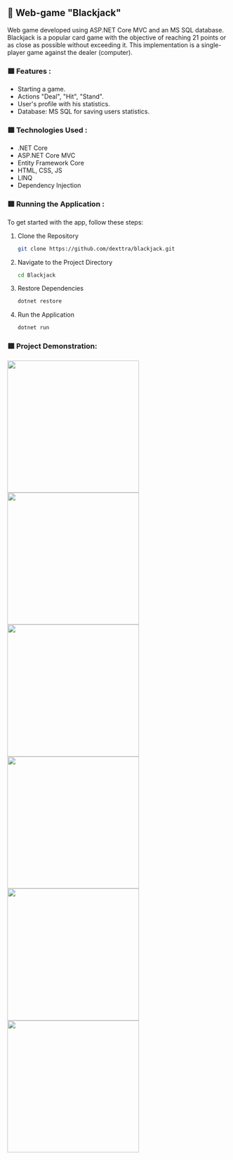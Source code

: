 ## 🎰 Web-game "Blackjack"
Web game developed using ASP.NET Core MVC and an MS SQL database. Blackjack is a popular card game with the objective of reaching 21 points or as close as possible without exceeding it. This implementation is a single-player game against the dealer (computer).
### 🟥 Features :
- Starting a game.
- Actions "Deal", "Hit", "Stand".
- User's profile with his statistics.
- Database: MS SQL for saving users statistics.
### 🟥 Technologies Used :
- .NET Core
- ASP.NET Core MVC
- Entity Framework Core
- HTML, CSS, JS
- LINQ
- Dependency Injection

### 🟥 Running the Application :
To get started with the app, follow these steps:
1. Clone the Repository

    ```bash
    git clone https://github.com/dexttra/blackjack.git
    ```

2. Navigate to the Project Directory

    ```bash
    cd Blackjack
    ```

3. Restore Dependencies

    ```bash
    dotnet restore
    ```
    
5. Run the Application

    ```bash
    dotnet run
    ```
### 🟥 Project Demonstration:
<img src="https://github.com/user-attachments/assets/2369f41f-f131-44f1-b81d-5417476589b5" width="300" />
<img src="https://github.com/user-attachments/assets/49dffd84-9323-449f-8545-ee76a389f505" width="300" />
<img src="https://github.com/user-attachments/assets/3dadf2cc-faa0-4ce6-92a1-6bbbb65e1a11" width="300" />
<img src="https://github.com/user-attachments/assets/0d5b6416-42ea-452a-8553-e2ec214313f5" width="300" />
<img src="https://github.com/user-attachments/assets/4c4df3a8-21fb-451c-b493-b1e487cc552d" width="300" />
<img src="https://github.com/user-attachments/assets/ae445709-4965-47a6-98fd-50ef2155affe" width="300" />








